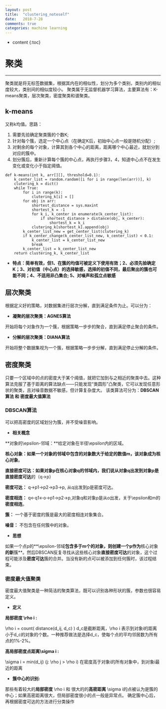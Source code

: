 ```yaml
---
layout: post
title:  "clustering_noteself"
date:   2018-7-28
comments: true
categories: machine learning
---
```


* content
{:toc}


# 聚类
---
聚类就是将无标签数据集，根据其内在的相似性，划分为多个类别，类别内的相似度较大，类别间的相似度较小。
聚类属于无监督机器学习算法，主要算法有：K-means聚类，层次聚类，密度聚类和谱聚类。
## k-means
又称k均值。思路：
1. 需要先验确定聚类簇的个数K;
2. 针对每个簇，选定一个中心点（在确定K后，初始中心点一般是随机分配）;
3. 对剩余的每个对象，计算其到各个中心的距离，距离哪个中心最近，就划分到对应的簇中。
4. 划分簇后，重新计算每个簇的中心点，再执行步骤3，4，知道中心点不在发生变化或变化小于指定阈值。

```
def k-means(int k, arr[][], threshold=0.1):
    k_center_list = random.random([i for i in range(len(arr))], k)
    clutering_k = dict()
    while True:
        for i in range(k):
            clutering_k[i] = []
        for obj in arr:
            shortest_distance = sys.maxint
            shortest_k = -1
            for k_i, k_center in enumerate(k_center_list):
                if shortest_distance > distance(obj, k_center):
                    shortest_k = k_i
            clutering_k[shortest_k].append(obj)
        k_center_list_new = get_center_list(clutering_k)
        if k_center_change(k_center_list_new, k_center_list) < 0.1:
            k_center_list = k_center_list_new
            break
        k_center_list = k_center_list_new
    return clustering_k, k_center_list
```
 * **特点：简单有效，但1、在簇的均值可被定义下使用有效；2、必须先验确定K；3、对初值（中心点）的选择敏感，选择的初值不同，最后聚出的簇也可能不同；4、不适用非凸集合; 5、对噪声和孤立点敏感**
 
## 层次聚类
根据定义好的策略，对数据集进行层次分解，直到满足条件为止。可以分为：

 * **凝聚的层次聚类：AGNES算法**
 
 开始将每个对象作为一个簇，根据策略一步步的聚合，直到满足停止聚合的条件。
 * **分解的层次聚类：DIANA算法**

  开始将整个数据集视为一个簇，根据策略一步步分解，直到满足停止分解的条件。

## 密度聚类
只要一个区域中的点的密度大于某个阈值，就把它加到与之相近的聚类中去。这种算法克服了基于距离的算法缺点——只能发现“类圆形”凸聚类，它可以发现任意形状的聚类，且对噪音数据不敏感，但计算复杂度大。
该类算法可分为：**DBSCAN算法 和 密度最大值算法**
### DBSCAN算法
可以把高密度的区域划分为簇，并不受噪音影响。

* **相关概念**

**对象的\epsilon-邻域：**给定对象在半径\epsilon内的区域。

**核心对象：**如果一个对象的邻域中包含的对象数大于给定的数值m，该对象成为**核心对象**。

**直接密度可达：**如果对象p在核心对象q的邻域内，我们说从对象q出发到对象p是**直接密度可达**的（q->p）

**密度可达：** q->p1->p2->p3->p, 从q出发到p是密度可达。

**密度相连：** q<-q1<-o->p1->p2->p,对象q和对象p是从o出发，关于\epsilon和m的**密度相连**。

**簇：** 一个基于密度的簇是最大的密度相连对象集合。

**噪音：** 不包含在任何簇中的对象。

* **思想**

如果一个点p的**\epsilon-邻域**包含多于m个的对象，则创建一个p作为**核心对象**的新**簇**。然后DBSCAN反复寻找从这些核心对象**直接密度可达**的对象，这个过程可能涉及**密度可达**簇的合并。当没有新的点可以被添加到任何簇时，该过程结束。


### 密度最大值聚类
密度最大值聚类是一种简洁的聚类算法，既可以识别各种形状的簇，参数也很容易定义。

* **定义**

**局部密度 \rho i :**

\rho i = count( distance(d_ij, d_c) )
d_c是截断距离，\rho i 表示到对象i的距离小于d_c的对象的个数。一种推荐做法是选择d_c，使每个点的平均邻居数为所有点的1%-2%。

**高局部密度点距离\sigma i :**

\sigma i = min(d_ij) (j: \rho j > \rho i)
在密度高于对象i的所有对象中，到对象i最近的距离

* **簇中心的识别:**

那些有着较大的**局部密度** \rho i 和 很大的的**高密距离** \sigma i的点被认为是簇的中心；如果高密距离很大，但局部密度很小的点一般是异常点。
确定簇中心后，再根据密度可达的方法进行分类操作
